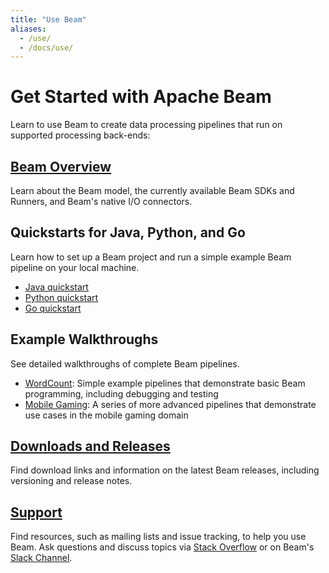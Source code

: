 ```yaml
---
title: "Use Beam"
aliases:
  - /use/
  - /docs/use/
---
```


<!--
Licensed under the Apache License, Version 2.0 (the "License");
you may not use this file except in compliance with the License.
You may obtain a copy of the License at

http://www.apache.org/licenses/LICENSE-2.0

Unless required by applicable law or agreed to in writing, software
distributed under the License is distributed on an "AS IS" BASIS,
WITHOUT WARRANTIES OR CONDITIONS OF ANY KIND, either express or implied.
See the License for the specific language governing permissions and
limitations under the License.
-->

# Get Started with Apache Beam

Learn to use Beam to create data processing pipelines that run on supported processing back-ends:

## [Beam Overview](/get-started/beam-overview)

Learn about the Beam model, the currently available Beam SDKs and Runners, and Beam's native I/O connectors.

## Quickstarts for Java, Python, and Go

Learn how to set up a Beam project and run a simple example Beam pipeline on your local machine.

* [Java quickstart](/get-started/quickstart-java)
* [Python quickstart](/get-started/quickstart-py)
* [Go quickstart](/get-started/quickstart-go)

## Example Walkthroughs

See detailed walkthroughs of complete Beam pipelines.

- [WordCount](/get-started/wordcount-example): Simple example pipelines that demonstrate basic Beam programming, including debugging and testing
- [Mobile Gaming](/get-started/mobile-gaming-example): A series of more advanced pipelines that demonstrate use cases in the mobile gaming domain

## [Downloads and Releases](/get-started/downloads)

Find download links and information on the latest Beam releases, including versioning and release notes.

## [Support](/get-started/support)

Find resources, such as mailing lists and issue tracking, to help you use Beam. Ask questions and discuss topics via [Stack Overflow](https://stackoverflow.com/questions/tagged/apache-beam) or on Beam's [Slack Channel](https://apachebeam.slack.com).
